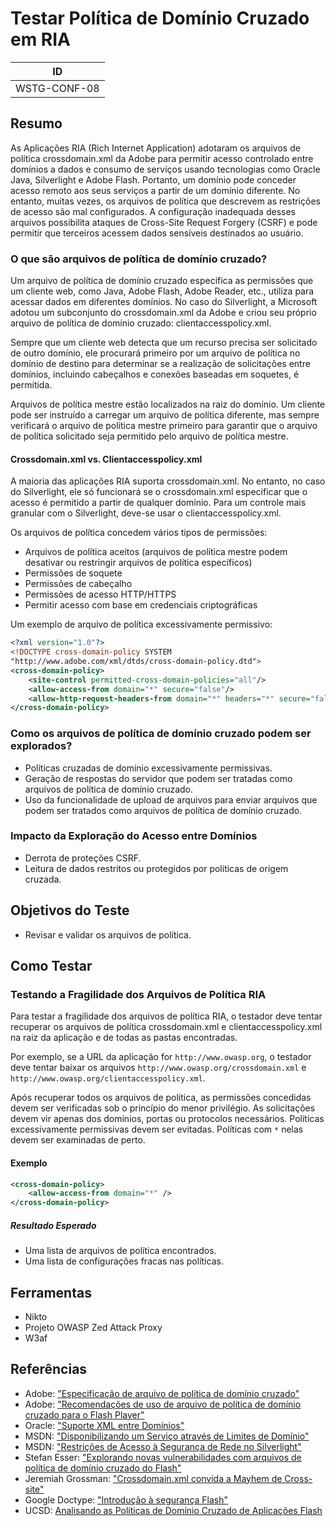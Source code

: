 # Testar Política de Domínio Cruzado em RIA

|ID          |
|------------|
|WSTG-CONF-08|

## Resumo

As Aplicações RIA (Rich Internet Application) adotaram os arquivos de política crossdomain.xml da Adobe para permitir acesso controlado entre domínios a dados e consumo de serviços usando tecnologias como Oracle Java, Silverlight e Adobe Flash. Portanto, um domínio pode conceder acesso remoto aos seus serviços a partir de um domínio diferente. No entanto, muitas vezes, os arquivos de política que descrevem as restrições de acesso são mal configurados. A configuração inadequada desses arquivos possibilita ataques de Cross-Site Request Forgery (CSRF) e pode permitir que terceiros acessem dados sensíveis destinados ao usuário.

### O que são arquivos de política de domínio cruzado?

Um arquivo de política de domínio cruzado especifica as permissões que um cliente web, como Java, Adobe Flash, Adobe Reader, etc., utiliza para acessar dados em diferentes domínios. No caso do Silverlight, a Microsoft adotou um subconjunto do crossdomain.xml da Adobe e criou seu próprio arquivo de política de domínio cruzado: clientaccesspolicy.xml.

Sempre que um cliente web detecta que um recurso precisa ser solicitado de outro domínio, ele procurará primeiro por um arquivo de política no domínio de destino para determinar se a realização de solicitações entre domínios, incluindo cabeçalhos e conexões baseadas em soquetes, é permitida.

Arquivos de política mestre estão localizados na raiz do domínio. Um cliente pode ser instruído a carregar um arquivo de política diferente, mas sempre verificará o arquivo de política mestre primeiro para garantir que o arquivo de política solicitado seja permitido pelo arquivo de política mestre.

#### Crossdomain.xml vs. Clientaccesspolicy.xml

A maioria das aplicações RIA suporta crossdomain.xml. No entanto, no caso do Silverlight, ele só funcionará se o crossdomain.xml especificar que o acesso é permitido a partir de qualquer domínio. Para um controle mais granular com o Silverlight, deve-se usar o clientaccesspolicy.xml.

Os arquivos de política concedem vários tipos de permissões:

- Arquivos de política aceitos (arquivos de política mestre podem desativar ou restringir arquivos de política específicos)
- Permissões de soquete
- Permissões de cabeçalho
- Permissões de acesso HTTP/HTTPS
- Permitir acesso com base em credenciais criptográficas

Um exemplo de arquivo de política excessivamente permissivo:

```xml
<?xml version="1.0"?>
<!DOCTYPE cross-domain-policy SYSTEM
"http://www.adobe.com/xml/dtds/cross-domain-policy.dtd">
<cross-domain-policy>
    <site-control permitted-cross-domain-policies="all"/>
    <allow-access-from domain="*" secure="false"/>
    <allow-http-request-headers-from domain="*" headers="*" secure="false"/>
</cross-domain-policy>
```

### Como os arquivos de política de domínio cruzado podem ser explorados?

- Políticas cruzadas de domínio excessivamente permissivas.
- Geração de respostas do servidor que podem ser tratadas como arquivos de política de domínio cruzado.
- Uso da funcionalidade de upload de arquivos para enviar arquivos que podem ser tratados como arquivos de política de domínio cruzado.

### Impacto da Exploração do Acesso entre Domínios

- Derrota de proteções CSRF.
- Leitura de dados restritos ou protegidos por políticas de origem cruzada.

## Objetivos do Teste

- Revisar e validar os arquivos de política.

## Como Testar

### Testando a Fragilidade dos Arquivos de Política RIA

Para testar a fragilidade dos arquivos de política RIA, o testador deve tentar recuperar os arquivos de política crossdomain.xml e clientaccesspolicy.xml na raiz da aplicação e de todas as pastas encontradas.

Por exemplo, se a URL da aplicação for `http://www.owasp.org`, o testador deve tentar baixar os arquivos `http://www.owasp.org/crossdomain.xml` e `http://www.owasp.org/clientaccesspolicy.xml`.

Após recuperar todos os arquivos de política, as permissões concedidas devem ser verificadas sob o princípio do menor privilégio. As solicitações devem vir apenas dos domínios, portas ou protocolos necessários. Políticas excessivamente permissivas devem ser evitadas. Políticas com `*` nelas devem ser examinadas de perto.

#### Exemplo

```xml
<cross-domain-policy>
    <allow-access-from domain="*" />
</cross-domain-policy>
```

##### Resultado Esperado

- Uma lista de arquivos de política encontrados.
- Uma lista de configurações fracas nas políticas.

## Ferramentas

- Nikto
- Projeto OWASP Zed Attack Proxy
- W3af

## Referências

- Adobe: ["Especificação de arquivo de política de domínio cruzado"](http://www.adobe.com/devnet/articles/crossdomain_policy_file_spec.html)
- Adobe: ["Recomendações de uso de arquivo de política de domínio cruzado para o Flash Player"](http://www.adobe.com/devnet/flashplayer/articles/cross_domain_policy.html)
- Oracle: ["Suporte XML entre Domínios"](http://www.oracle.com/technetwork/java/javase/plugin2-142482.html#CROSSDOMAINXML)
- MSDN: ["Disponibilizando um Serviço através de Limites de Domínio"](http://msdn.microsoft.com/en-us/library/cc197955(v=vs.95).aspx)
- MSDN: ["Restrições de Acesso à Segurança de Rede no Silverlight"](http://msdn.microsoft.com/en-us/library/cc645032(v=vs.95).aspx)
- Stefan Esser: ["Explorando novas vulnerabilidades com arquivos de política de domínio cruzado do Flash"](http://www.hardened-php.net/library/poking_new_holes_with_flash_crossdomain_policy_files.html)
- Jeremiah Grossman: ["Crossdomain.xml convida a Mayhem de Cross-site"](http://jeremiahgrossman.blogspot.com/2008/05/crossdomainxml-invites-cross-site.html)
- Google Doctype: ["Introdução à segurança Flash"](http://code.google.com/p/doctype-mirror/wiki/ArticleFlashSecurity)
- UCSD: [Analisando as Políticas de Domínio Cruzado de Aplicações Flash](http://cseweb.ucsd.edu/~hovav/dist/crossdomain.pdf)